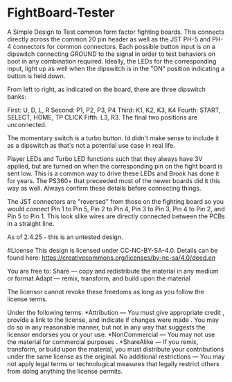 # FightBoard-Tester
A Simple Design to Test common form factor fighting boards. This connects directly across the common 20 pin header as well as the JST PH-5 and PH-4 connectors for common connectors. Each possible button input is on a dipswitch connecting GROUND to the signal in order to test behaviors on boot in any combination required. Ideally, the LEDs for the corresponding input, light up as well when the dipswitch is in the "ON" position indicating a button is held down.

From left to right, as indicated on the board, there are three dipswitch banks:

First: U, D, L, R
Second: P1, P2, P3, P4
Third:  K1, K2, K3, K4
Fourth: START, SELECT, HOME, TP CLICK
Fifth: L3, R3. The final two positions are unconnected.

The momentary switch is a turbo button. Id didn't make sense to include it as a dipswitch as that's not a potential use case in real life.

Player LEDs and Turbo LED functions such that they always have 3V applied, but are turned on when the corresponding pin on the fight board is sent low. This is a common way to drive these LEDs and Brook has done it for years. The PS360+ that preceeded most of the newer boards did it this way as well. Always confirm these details before connecting things.

The JST connectors are "reversed" from those on the fighting board so you would connect Pin 1 to Pin 5, Pin 2 to Pin 4, Pin 3 to Pin 3, Pin 4 to Pin 2, and Pin 5 to Pin 1. This look slike wires are directly connected between the PCBs in a straight line. 

As of 2.4.25 - this is an untested design.


#License
This design is licensed under CC-NC-BY-SA-4.0. Details can be found here: https://creativecommons.org/licenses/by-nc-sa/4.0/deed.en

You are free to:
Share — copy and redistribute the material in any medium or format
Adapt — remix, transform, and build upon the material

The licensor cannot revoke these freedoms as long as you follow the license terms.

Under the following terms:
*Attribution — You must give appropriate credit , provide a link to the license, and indicate if changes were made . You may do so in any reasonable manner, but not in any way that suggests the licensor endorses you or your use.
*NonCommercial — You may not use the material for commercial purposes .
*ShareAlike — If you remix, transform, or build upon the material, you must distribute your contributions under the same license as the original.
No additional restrictions — You may not apply legal terms or technological measures that legally restrict others from doing anything the license permits.
